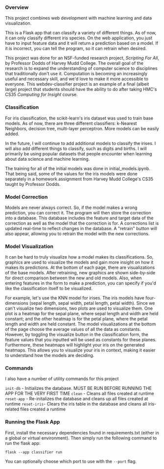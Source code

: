 ### Overview
This project combines web development with machine learning and data visualization.

This is a Flask app that can classify a variety of different things. As of now, it can only classify different iris species. On the web application, you just have to input feature data and it will return a prediction based on a model. If it is incorrect, you can tell the program, so it can retrain when desired.

This project was done for an NSF-funded research project, *Scripting For All*, by Professor Dodds of Harvey Mudd College. The overall goal of the research is to expand the understanding of computer science to disciplines that traditionally don't use it. Computation is becoming an increasingly useful and necessary skill, and we'd love to make it more accessible to everyone. This webdev-classifier project is an example of a final (albeit large) project that students should have the ability to do after taking HMC's CS35 *Computing for Insight* course.

### Classification
For iris classification, the scikit-learn's iris dataset was used to train base models. As of now, there are three different classifiers: k-Nearest Neighbors, decision tree, multi-layer perceptron. More models can be easily added.

In the future, I will continue to add additional models to classify the irises. I will also add different things to classify, such as digits and births. I will primarily be using popular datasets that people encounter when learning about data science and machine learning.

The training for all of the initial models was done in initial_models.ipynb. That being said, some of the values for the iris models were done separately in a homework assignment from Harvey Mudd College's CS35 taught by Professor Dodds.

### Model Correction
Models are never always correct. So, if the model makes a wrong prediction, you can correct it. The program will then store
the correction into a database. This database includes the feature and target data of the correction as well as the model that the correction is for. A corrections list is updated real-time to reflect changes in the database. A "retrain" button will also appear, allowing you to retrain the model with the new corrections.

### Model Visualization
It can be hard to truly visualize how a model makes its classifications. So, graphics are used to visualize the models and gain more insight on how it makes its predictions. At the bottom of each page, there are visualizations of the base models. After retraining, new graphics are shown side-by-side for direct comparison between the new and old models. Also, when entering features in the form to make a prediction, you can specify if you'd like the classification itself to be visualized. 

For example, let's use the KNN model for irises. The iris models have four-dimensions (sepal length, sepal width, petal length, petal width). Since we can't visualize two dimensions, two plots are used to visualize them. One plot is a heatmap for the sepal plane, where sepal length and width are held constant; and the other heatmap is for the petal plane, where the petal length and width are held constant. The model visualizations at the bottom of the page choose the average values of all the data as constants. However, by toggling the visualize button in the classification form, the feature values that you inputted will be used as constants for these planes. Furthermore, these heatmaps will highlight your iris on the generated heatmaps. This allows you to visualize your iris in context, making it easier to understand how the models are deciding.

### Commands
I also have a number of utility commands for this project

`init-db` - Initializes the database. MUST BE RUN BEFORE RUNNING THE APP FOR THE VERY FIRST TIME
`clean` - Cleans all files created at runtime
`reset-app` - Re-initalizes the database and cleans up all files created at runtime
`reset-iris`- Clears the iris table in the database and cleans all iris-related files created a runtime

### Running the Flask App
First, install the necessary dependencies found in requirements.txt (either in a global or virtual environment). Then simply run the following command to run the flask app:

```shell
flask --app classifier run
```

You can optionally choose which port to use with the `--port` flag.